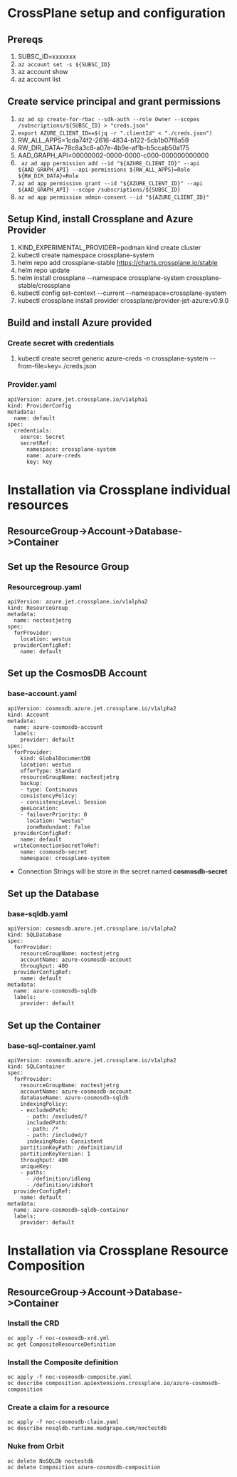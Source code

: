 # CrossPlane setup and configuration
## Prereqs
1. SUBSC_ID=xxxxxxx
1. ```az account set -s ${SUBSC_ID}```
1. az account show
1. az account list

## Create service principal and grant permissions
1. ```az ad sp create-for-rbac --sdk-auth --role Owner --scopes /subscriptions/${SUBSC_ID} > "creds.json"```
1. ```export AZURE_CLIENT_ID==$(jq -r ".clientId" < "./creds.json")```
1. RW_ALL_APPS=1cda74f2-2616-4834-b122-5cb1b07f8a59
1. RW_DIR_DATA=78c8a3c8-a07e-4b9e-af1b-b5ccab50a175
1. AAD_GRAPH_API=00000002-0000-0000-c000-000000000000
1. ``` az ad app permission add --id "${AZURE_CLIENT_ID}" --api ${AAD_GRAPH_API} --api-permissions ${RW_ALL_APPS}=Role ${RW_DIR_DATA}=Role```
1. ```az ad app permission grant --id "${AZURE_CLIENT_ID}" --api ${AAD_GRAPH_API} --scope /subscriptions/${SUBSC_ID}``` 
1. ```az ad app permission admin-consent --id "${AZURE_CLIENT_ID}" ```


## Setup Kind, install Crossplane and Azure Provider 
1. KIND_EXPERIMENTAL_PROVIDER=podman kind create cluster
1. kubectl create namespace crossplane-system
1. helm repo add crossplane-stable https://charts.crossplane.io/stable
1. helm repo update
1. helm install crossplane --namespace crossplane-system crossplane-stable/crossplane
1. kubectl config set-context --current --namespace=crossplane-system
1. kubectl crossplane install provider crossplane/provider-jet-azure:v0.9.0

## Build and install Azure provided

### Create secret with credentials
1. kubectl create secret generic azure-creds -n crossplane-system --from-file=key=./creds.json

### Provider.yaml 
```
apiVersion: azure.jet.crossplane.io/v1alpha1
kind: ProviderConfig
metadata:
  name: default
spec:
  credentials:
    source: Secret
    secretRef:
      namespace: crossplane-system
      name: azure-creds
      key: key
```

# Installation via Crossplane individual resources 

## **ResourceGroup->Account->Database->Container**


## Set up the Resource Group
### Resourcegroup.yaml
```
apiVersion: azure.jet.crossplane.io/v1alpha2
kind: ResourceGroup
metadata:
  name: noctestjetrg
spec:
  forProvider:
    location: westus
  providerConfigRef: 
    name: default
```


## Set up the CosmosDB Account
### base-account.yaml
```
apiVersion: cosmosdb.azure.jet.crossplane.io/v1alpha2
kind: Account
metadata:
  name: azure-cosmosdb-account
  labels:
    provider: default
spec:
  forProvider: 
    kind: GlobalDocumentDB 
    location: westus 
    offerType: Standard 
    resourceGroupName: noctestjetrg
    backup: 
    - type: Continuous 
    consistencyPolicy:
    - consistencyLevel: Session 
    geoLocation:
    - failoverPriority: 0 
      location: "westus" 
      zoneRedundant: False 
  providerConfigRef:
    name: default
  writeConnectionSecretToRef:
    name: cosmosdb-secret
    namespace: crossplane-system
```

* Connection Strings will be store in the secret named **cosmosdb-secret** 

## Set up the Database
### base-sqldb.yaml
```
apiVersion: cosmosdb.azure.jet.crossplane.io/v1alpha2
kind: SQLDatabase
spec:
  forProvider:
    resourceGroupName: noctestjetrg
    accountName: azure-cosmosdb-account
    throughput: 400
  providerConfigRef:
    name: default
metadata:
  name: azure-cosmosdb-sqldb
  labels:
    provider: default
```

## Set up the Container
### base-sql-container.yaml
```
apiVersion: cosmosdb.azure.jet.crossplane.io/v1alpha2
kind: SQLContainer
spec:
  forProvider:
    resourceGroupName: noctestjetrg
    accountName: azure-cosmosdb-account
    databaseName: azure-cosmosdb-sqldb
    indexingPolicy:
    - excludedPath:
      - path: /excluded/?
      includedPath:
      - path: /*
      - path: /included/?
      indexingMode: Consistent
    partitionKeyPath: /definition/id
    partitionKeyVersion: 1
    throughput: 400
    uniqueKey:
    - paths:
      - /definition/idlong
      - /definition/idshort
  providerConfigRef:
    name: default
metadata:
  name: azure-cosmosdb-sqldb-container
  labels:
    provider: default
```


# Installation via Crossplane Resource Composition

## **ResourceGroup->Account->Database->Container**

### Install the CRD
```
oc apply -f noc-cosmosdb-xrd.yml
oc get CompositeResourceDefinition
```

### Install the Composite definition
```
oc apply -f noc-cosmosdb-composite.yaml 
oc describe composition.apiextensions.crossplane.io/azure-cosmosdb-composition
```

### Create a claim for a resource
```
oc apply -f noc-cosmosdb-claim.yaml
oc describe nosqldb.runtime.madgrape.com/noctestdb
```

### Nuke from Orbit
```
oc delete NoSQLDb noctestdb
oc delete Composition azure-cosmosdb-composition
```
